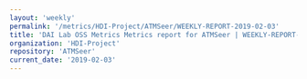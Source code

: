 ```yaml
---
layout: 'weekly'
permalink: '/metrics/HDI-Project/ATMSeer/WEEKLY-REPORT-2019-02-03'
title: 'DAI Lab OSS Metrics Metrics report for ATMSeer | WEEKLY-REPORT-2019-02-03'
organization: 'HDI-Project'
repository: 'ATMSeer'
current_date: '2019-02-03'
---
```

